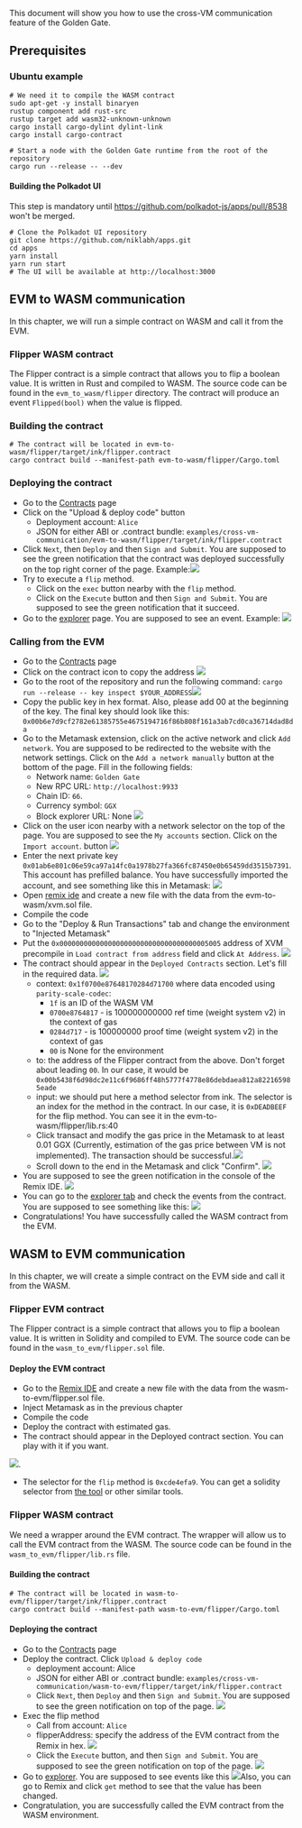 This document will show you how to use the cross-VM communication feature of the Golden Gate.

## Prerequisites
### Ubuntu example
```
# We need it to compile the WASM contract
sudo apt-get -y install binaryen
rustup component add rust-src
rustup target add wasm32-unknown-unknown
cargo install cargo-dylint dylint-link
cargo install cargo-contract

# Start a node with the Golden Gate runtime from the root of the repository
cargo run --release -- --dev
```

#### Building the Polkadot UI
This step is mandatory until https://github.com/polkadot-js/apps/pull/8538 won't be merged.
```
# Clone the Polkadot UI repository
git clone https://github.com/niklabh/apps.git
cd apps
yarn install
yarn run start
# The UI will be available at http://localhost:3000
```

## EVM to WASM communication
In this chapter, we will run a simple contract on WASM and call it from the EVM.

### Flipper WASM contract
The Flipper contract is a simple contract that allows you to flip a boolean value. It is written in Rust and compiled to WASM. The source code can be found in the `evm_to_wasm/flipper` directory. The contract will produce an event `Flipped(bool)` when the value is flipped.

### Building the contract
```
# The contract will be located in evm-to-wasm/flipper/target/ink/flipper.contract
cargo contract build --manifest-path evm-to-wasm/flipper/Cargo.toml
```

### Deploying the contract
* Go to the [Contracts](http://localhost:3000/?rpc=ws%3A%2F%2F127.0.0.1%3A9944#/contracts) page
* Click on the "Upload & deploy code" button
  * Deployment account: `Alice`
  * JSON for either ABI or .contract bundle: `examples/cross-vm-communication/evm-to-wasm/flipper/target/ink/flipper.contract` 
* Click `Next`, then `Deploy` and then `Sign and Submit`. You are supposed to see the green notification that the contract was deployed successfully on the top right corner of the page. Example:![](images/wasm-flipper-deployed.png)
* Try to execute a `flip` method.
  * Click on the `exec` button nearby with the `flip` method.
  * Click on the `Execute` button and then `Sign and Submit`. You are supposed to see the green notification that it succeed.
* Go to the [explorer](http://localhost:3000/?rpc=ws%3A%2F%2F127.0.0.1%3A9944#/explorer) page. You are supposed to see an event. Example:
![](images/event.png)

### Calling from the EVM
* Go to the [Contracts](http://localhost:3000/?rpc=ws%3A%2F%2F127.0.0.1%3A9944#/contracts) page
* Click on the contract icon to copy the address
![](images/copying-address.png)
* Go to the root of the repository and run the following command:
  `cargo run --release -- key inspect $YOUR_ADDRESS`![](images/node-key-inspect.png)
* Copy the public key in hex format. Also, please add 00 at the beginning of the key. The final key should look like this: `0x00b6e7d9cf2782e61385755e4675194716f86b808f161a3ab7cd0ca36714dad8da`
* Go to the Metamask extension, click on the active network and click `Add network`. You are supposed to be redirected to the website with the network settings. Click on the `Add a network manually` button at the bottom of the page. Fill in the following fields:
  * Network name: `Golden Gate`
  * New RPC URL: `http://localhost:9933`
  * Chain ID: `66`.
  * Currency symbol: `GGX`
  * Block explorer URL: None
![](images/metamask-add-network.png)
* Click on the user icon nearby with a network selector on the top of the page.  You are supposed to see the `My accounts` section. Click on the `Import account`. button
![](images/metamask-add-account.png)
* Enter the next private key `0x01ab6e801c06e59ca97a14fc0a1978b27fa366fc87450e0b65459dd3515b7391`. This account has prefilled balance. You have successfully imported the account, and see something like this in Metamask:
![](images/metamask-added-network-account.png)
* Open [remix ide](https://remix.ethereum.org/#) and create a new file with the data from the evm-to-wasm/xvm.sol file.
* Compile the code
* Go to the "Deploy & Run Transactions" tab and change the environment to "Injected Metamask"
* Put the `0x0000000000000000000000000000000000005005` address of XVM precompile in `Load contract from address` field and click `At Address`. 
![](images/at-address.png)
* The contract should appear in the `Deployed Contracts` section. Let's fill in the required data.
  ![](images/evm-contract.png)
  * context: `0x1f0700e87648170284d71700` where data encoded using `parity-scale-codec`:
    * `1f` is an ID of the WASM VM
    * `0700e8764817` - is 100000000000 ref time (weight system v2) in the context of gas
    * `0284d717` - is 100000000 proof time (weight system v2) in the context of gas
    * `00` is None for the environment
  * to: the address of the Flipper contract from the above. Don't forget about leading `00`. In our case, it would be `0x00b5438f6d98dc2e11c6f9686ff48h5777f4778e86debdaea812a822165985eade`
  * input: we should put here a method selector from ink. The selector is an index for the method in the contract. In our case, it is `0xDEADBEEF` for the flip method. You can see it in the evm-to-wasm/flipper/lib.rs:40
  * Click transact and modify the gas price in the Metamask to at least 0.01 GGX (Currently, estimation of the gas price between VM is not implemented). The transaction should be successful.![](images/metamask-gas-modifying.png)
  * Scroll down to the end in the Metamask and click "Confirm". ![](images/metamask-confirm.png)
* You are supposed to see the green notification in the console of the Remix IDE. ![](images/remix-ide-success.png)
* You can go to the [explorer tab](http://localhost:3000/?rpc=ws%3A%2F%2F127.0.0.1%3A9944#/explorer) and check the events from the contract. You are supposed to see something like this: ![](images/success.png)
* Congratulations! You have successfully called the WASM contract from the EVM.

## WASM to EVM communication
In this chapter, we will create a simple contract on the EVM side and call it from the WASM.

### Flipper EVM contract
The Flipper contract is a simple contract that allows you to flip a boolean value. It is written in Solidity and compiled to EVM. The source code can be found in the `wasm_to_evm/flipper.sol` file.

#### Deploy the EVM contract
* Go to the [Remix IDE](https://remix.ethereum.org/#) and create a new file with the data from the wasm-to-evm/flipper.sol file.
* Inject Metamask as in the previous chapter
* Compile the code
* Deploy the contract with estimated gas.
* The contract should appear in the Deployed contract section. You can play with it if you want.

![](images/contract.png). 
* The selector for the `flip` method is `0xcde4efa9`. You can get a solidity selector from [the tool](https://abi.hashex.org/) or other similar tools.

### Flipper WASM contract
We need a wrapper around the EVM contract. The wrapper will allow us to call the EVM contract from the WASM. The source code can be found in the `wasm_to_evm/flipper/lib.rs` file.

#### Building the contract
```
# The contract will be located in wasm-to-evm/flipper/target/ink/flipper.contract
cargo contract build --manifest-path wasm-to-evm/flipper/Cargo.toml
```

#### Deploying the contract
* Go to the [Contracts](http://localhost:3000/?rpc=ws%3A%2F%2F127.0.0.1%3A9944#/contracts) page
* Deploy the contract. Click `Upload & deploy code`
  * deployment account: Alice
  * JSON for either ABI or .contract bundle: `examples/cross-vm-communication/wasm-to-evm/flipper/target/ink/flipper.contract`
  * Click `Next`, then `Deploy` and then `Sign and Submit`. You are supposed to see the green notification on top of the page.
![](images/wrapper-contract-wasm-success.png)
* Exec the flip method
  * Call from account: `Alice`
  * flipperAddress: specify the address of the EVM contract from the Remix in hex. ![](images/remix-get-address.png)
  * Click the `Execute` button, and then `Sign and Submit`. You are supposed to see the green notification on top of the page.
  ![](images/call-from-wasm.png)
* Go to [explorer](http://localhost:3000/?rpc=ws%3A%2F%2F127.0.0.1%3A9944#/explorer). You are supposed to see events like this ![](images/events.png)Also, you can go to Remix and click `get` method to see that the value has been changed.
* Congratulation, you are successfully called the EVM contract from the WASM environment.
